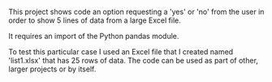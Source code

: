 This project shows code an option requesting a 'yes' or 'no'
from the user in order to show 5 lines of data from a large
Excel file.

It requires an import of the Python pandas module.

To test this particular case I used an Excel file that I created 
named 'list1.xlsx' that has 25 rows of data.  The code can be 
used as part of other, larger projects or by itself.

